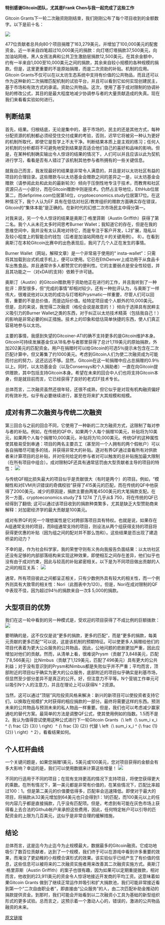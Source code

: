 **特别感谢Gitcoin团队，尤其是Frank Chen与我一起完成了这些工作**

Gitcoin Grants下一轮二次融资刚刚结束，我们刚刚公布了每个项目收到的金额数字。以下是前十名：

![](http://vitalik.ca/files/qf_review/round3.png)

477位贡献者总共向80个项目捐赠了163,279美元，并增加了100,000美元的配套资金。近一半来自四笔超过10,000美元的捐款：向灯塔灯塔捐款37,500美元，向加油站网络，黑人女孩法典和公共卫生激励层捐款12,500美元。在其余金额中，约有一半来自1,000至10,000美元之间的捐款，其余来自较小规模的各种规模的捐款。但是，这里更重要的不是原始捐赠，而是二次资助的补贴。机制的应用。Gitcoin Grants不仅可以在以太坊生态系统中支持有价值的公共物品，而且还可以作为这种新的二次捐赠匹配机制的试验平台，并且可以看到它如何实现创建民主，基于市场和有效方式的承诺。资助公共物品。这次，使用了基于成对限制的协调补贴的修改公式，其目的是最大程度地减少协调参与者的大量贡献造成的失真。现在我们来看看实验如何进行。

## 判断结果
首先，结果。归根结底，无论是集中的，基于市场的，民主的还是其他方式，每种分配资源的机制都必须经受住交付成果的考验，否则，迟早它将被另一种认为更好的机制所取代，即使它是哲学上不太干净。判断结果本质上是主观的练习；任何人对机制的分析都将不可避免地受到结果是否适合他们自己的喜好和品味的影响。但是，在某种机制确实输出令人惊讶的结果的情况下，人们可以并且应该以此为契机进行学习，看看是否有人错过了该机制其他参与者所拥有的一些关键信息。

就我自己而言，我发现最好的结果是非常令人满意的，并且是对以太坊社区有益的项目的合理目录。这些赠款与以太坊基金会赠款之间的差异之一是，以太坊基金会赠款（请参阅此处和此处的最新轮次）倾向于压倒性地专注于技术，而教育和社区资源只占一小部分，而在Gitcoin赠款中则是技术。仍然占主导地位，EthHub位居第二，而defiprime.com位居第14位，cryptoeconomics.study位居第17位。在这种情况下，我个人认为EF 具有在低估对社区/教育组织的赠款方面确实存在错误，Gitcoin的“集体本能”是正确的。在新时代的幻想二次市场民主中得分第一。

对我来说，另一个令人惊讶的结果是奥斯汀·格里菲斯（Austin Griffith）获得了第二名。我个人从未花太多时间思考Burner Wallet；我知道它的存在，但是在我的思维空间中，我并没有太认真地对待它，而是专注于客户开发，L2扩展，隐私以及较小程度上的智能合约钱包（后者是加油站网络在＃的关键用例）。 8）。在看到奥斯汀在本轮Gitcoin比赛中的出色表现后，我问了几个人正在发生的事情。

Burner Wallet（网站，解释文章）是一个非常易于使用的“ insta-wallet”：只需将其加载到台式机或手机上，便可以使用。它已在EthDenver上成功用于从食品卡车出售食品，并且通常许多人都赞赏它的便利性。它的主要弱点是安全性较低，并且其功能之一（对xDAI的支持）依赖于许可链。

奥斯汀（Austin）的Gitcoin赠款用于资助他正在进行的工作，并且我听到了一种批评：原型很多，但“完成的事情”却相对较少。还有一种批评认为，与奥斯丁一样伟大，很难说他对以太坊的成功与灯塔和Prysmatic一样重要，尽管人们可以回答，重要的不是总价值，而是边际价值。给特定项目或个人额外的10,000美元。但是，总的来说，我觉得二次融资（格伦会说是故意的！）倾向于选择具有民粹主义吸引力的Burner Wallet之类的东西，对于纠正以太坊技术精英（包括我自己！）的影响是非常必要的纠正措施。技术上的印象和低估简单快捷的东西，使人们真正容易地参与以太坊。

主要的事情，我感到失望的Gitcoiner-ATI的确不支持更多的是Gitcoin维护本身。Gitcoin可持续发展基金仅从18名参与者那里获得了总计1,119美元的原始捐款，外加202美元的匹配资金。用户在捐赠时可以给Gitcoin的可选5％提示未包含在二次匹配计算中，但又筹集了约1000美元。考虑到Gitcoin人们为使二次融资成为可能而付出的努力，这还远远不够。显然，Gitcoin在这一轮捐赠中应占总捐赠的0.9％以上。同时，以太坊基金会（以及Consensys和个人捐助者）一直在向Gitcoin提供赠款，其中包括支持Gitcoin本身。希望在未来的回合中人们也将支持Gitcoin本身，但是就目前而言，它已经获得了良好的老式EF技术专长。

总体而言，二次融资虽然还很年轻，还很不成熟，但它似乎是对现有机构融资偏好的有效补充，似乎有必要继续进行，甚至在将来扩大其规模和规模。

## 成对有界二次融资与传统二次融资
第三回合与之前的回合不同，它使用了一种新的二次方融资方式，这限制了每对参与者的补贴。例如，在传统的QF中，如果两个人每个捐赠10美元，补贴将为10美元，如果两个人每个捐赠10,000美元，补贴将为10,000美元。传统QF的这种属性使其极易受到串通：项目的两名主要员工（甚至同一个人拥有的两个假帐户）可以各自捐赠尽可能多的钱，并获得非常大的补贴。逐对有界QF通过查看所有对供款者来计算项目的总补贴，并对任何给定的参与者对可以触发的总补贴施加最大限制（在所有项目中组合）。成对限制QF还具有通常惩罚由大型贡献者主导的项目的特性：
![](http://vitalik.ca/files/qf_review/chart2.png)

与传统QF相比损失最大的项目似乎是贡献很大（有时是两个）的项目。例如，“模糊性和对EVM共识错误的奇偶校验”获得了415美元的匹配，而在传统的QF中他获得了2000美元。减少的原因是，捐款主要由两笔4500美元的大笔捐款支配。在另一方面，cryptoeconomics.study了$ 1274 了几乎从$ 750，将在传统的QF已经得到了翻倍; 这可以通过该项目收到的捐款种类繁多，尤其是缺乏大型赞助商来解释：对加密经济学的最大贡献是100美元。

成对有界QF的另一个理想属性是它对跨部落项目具有特权。也就是说，如果存在A组通常支持的项目，而B组通常支持的项目，则设法从两个组获得支持的项目将获得更优惠的补贴（因为组之间的配对并不那么饱和）。这些结果是否出现了建造桥梁的动力？

不幸的是，作为社会科学家，我的荣誉守则有义务向我报告负面结果：以太坊社区还没有足够的内部部落结构来实现这种效果，即使相互之间存在差异，他们似乎也没有由于成对约束，因此与较高的补贴紧密相关。以下是为不同项目做出贡献的人之间的相互关系：
![](http://vitalik.ca/files/qf_review/correlations.png)

通常，所有项目彼此之间都呈正相关，只有少数例外具有较大的相关性，而一个例外则具有大致零的相关性：Nori（此图表中为120）。但是，Nori在成对限制的QF中表现不佳，因为超过94％的捐款来自一次$ 5,000的捐款。

## 大型项目的优势
我们在这一轮中看到的另一种模式是，受欢迎的项目获得了不成比例的巨额拨款：
![](http://vitalik.ca/files/qf_review/ratios.jpeg)

要明确的是，这不仅仅是说“更多的捐款，更多的匹配”，而是“更多的捐款，每美元贡献的更多匹配”“可以说，这是该机制的预期特征。可以使更多人捐赠给他们的项目代表着为更大公众服务的公共物品，因此，公地问题的悲剧更加严重，因此应增加对他们的贡献。然而，从清单上看，很难说Prysm（贡献了3,848美元，匹配了8,566美元）比Nimbus（贡献了1,129美元，匹配了496美元）具有更大的公共利益；对于没有意识到的Prysm和Nimbus都是失败似乎并不严重；平均而言，顶部附近的项目似乎确实为更大的公众服务，底部附近的项目似乎确实是利基市场，但显然至少部分差异不是真正的公开。好，但注意力不平等。N个营销工作单元可以吸引N个人的注意力，并且在理论上可以获得N ^ 2资源。

当然，这可以通过“顶层”风险投资风格来解决：新兴的新项目可以使投资者支持它们，以换取在规模扩大时获得的相应捐款的一部分。最终将需要这样的东西。预测未来的公共物品与预测未来的私人物品一样重要。但是，我们也可以考虑减少赢家通吃的替代方案。最简单的方法是调整QF公式，使其使用例如的指数。1.5而不是2。我认为值得尝试使用这种公式进行下一轮Gitcoin Grants（\ left（\ sum_i x_i ^ {\ frac {2} {3}} \ right）^ {\ frac {3} {2}} 代替 \ left（\ sum_i x_i ^ {\ frac {1} {2}} \ right）^ 2），看看结果如何。

## 个人杠杆曲线
一个关键问题是，如果您捐赠1美元，5美元或100美元，您对项目获得的金额会有多大影响？幸运的是，我们可以使用数据来计算这些增量！
![](http://vitalik.ca/files/qf_review/deltas.png)

不同的行适用于不同的项目；在现有支持更高的情况下支持项目，将使您获得更大的乘数。在所有情况下，第一美元都是非常有价值的，在某些情况下，匹配比率超过100：1。但是第二美元的价值要低得多，匹配率会迅速降低。即使对于最大的项目，将捐款从32美元增加到64美元也只会得到1：1的匹配，而100美元以上的任何内容几乎都是直接捐款，几乎没有匹配项。但是，考虑到有可能在灰色市场上获得看上去合法的Github帐户来承担这些费用，因此，任何特定帐户可以引导的匹配资金的上限为几百美元，这似乎是非常合理的缓解措施，

## 结论
总体而言，这是迄今为止迄今为止规模最大，数据最多的Gitcoin融资。它成功地吸引了数百位贡献者，达到了一个规模，我们终于可以在游戏中看到许多重要的效果，而淹没了更幼稚的小规模合谋形式的效果。该实验似乎已经产生了有价值的信息，这些信息可以被将来的二次融资实施者用来改善其二次融资实施方式。奥斯汀·格里菲斯（Austin Griffith）的案子也很有趣，因为如果可以定期重提拨款，相对而言，他收到的23,911美元的资金令人惊讶地接近开发商的平均工资。这意味着如果Gitcoin Grants 做到了继续正常运作并吸引和扩大捐款池，我们可能非常接近看到第一个“二次自由职业者”，即直接由“公众服务”的人，由二次匹配补助金推动的捐款提供资金。到那时，我们可能会开始看到以二次融资小工具为基础的新型组织形式的更多试验。总而言之，这预示着一个激动人心的，错误的，激进的公共物品融资的未来。

[原文链接](https://vitalik.ca/general/2019/10/24/gitcoin.html)